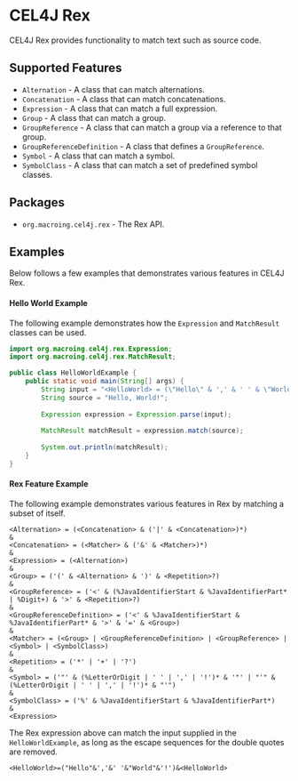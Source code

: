 CEL4J Rex
=========
CEL4J Rex provides functionality to match text such as source code.

Supported Features
------------------
* `Alternation` - A class that can match alternations.
* `Concatenation` - A class that can match concatenations.
* `Expression` - A class that can match a full expression.
* `Group` - A class that can match a group.
* `GroupReference` - A class that can match a group via a reference to that group.
* `GroupReferenceDefinition` - A class that defines a `GroupReference`.
* `Symbol` - A class that can match a symbol.
* `SymbolClass` - A class that can match a set of predefined symbol classes.

Packages
--------
* `org.macroing.cel4j.rex` - The Rex API.

Examples
--------
Below follows a few examples that demonstrates various features in CEL4J Rex.

#### Hello World Example
The following example demonstrates how the `Expression` and `MatchResult` classes can be used.

```java
import org.macroing.cel4j.rex.Expression;
import org.macroing.cel4j.rex.MatchResult;

public class HelloWorldExample {
    public static void main(String[] args) {
        String input = "<HelloWorld> = (\"Hello\" & ',' & ' ' & \"World\" & '!') & <HelloWorld>";
        String source = "Hello, World!";
        
        Expression expression = Expression.parse(input);
        
        MatchResult matchResult = expression.match(source);
        
        System.out.println(matchResult);
    }
}
```

#### Rex Feature Example
The following example demonstrates various features in Rex by matching a subset of itself.

```
<Alternation> = (<Concatenation> & ('|' & <Concatenation>)*)
&
<Concatenation> = (<Matcher> & ('&' & <Matcher>)*)
&
<Expression> = (<Alternation>)
&
<Group> = ('(' & <Alternation> & ')' & <Repetition>?)
&
<GroupReference> = ('<' & (%JavaIdentifierStart & %JavaIdentifierPart* | %Digit+) & '>' & <Repetition>?)
&
<GroupReferenceDefinition> = ('<' & %JavaIdentifierStart & %JavaIdentifierPart* & '>' & '=' & <Group>)
&
<Matcher> = (<Group> | <GroupReferenceDefinition> | <GroupReference> | <Symbol> | <SymbolClass>)
&
<Repetition> = ('*' | '+' | '?')
&
<Symbol> = ('"' & (%LetterOrDigit | ' ' | ',' | '!')* & '"' | "'" & (%LetterOrDigit | ' ' | ',' | '!')* & "'")
&
<SymbolClass> = ('%' & %JavaIdentifierStart & %JavaIdentifierPart*)
&
<Expression>
```

The Rex expression above can match the input supplied in the `HelloWorldExample`, as long as the escape sequences for the double quotes are removed.

```
<HelloWorld>=("Hello"&','&' '&"World"&'!')&<HelloWorld>
```